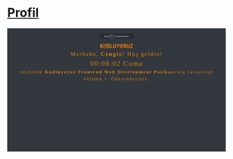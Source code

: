 # [Profil](https://app.patika.dev/Resulcgun)

![example](https://raw.githubusercontent.com/Kodluyoruz/taskforce/main/javascript/javascript-temel/odev1/figures/clock.gif)
